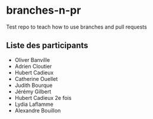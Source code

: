 # branches-n-pr
Test repo to teach how to use branches and pull requests

## Liste des participants
* Oliver Banville
* Adrien Cloutier
* Hubert Cadieux
* Catherine Ouellet
* Judith Bourque
* Jérémy Gilbert
* Hubert Cadieux 2e fois
* Lydia Laflamme
* Alexandre Bouillon